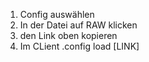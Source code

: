 1. Config auswählen
2. In der Datei auf RAW klicken
3. den Link oben kopieren
4. Im CLient .config load [LINK]
